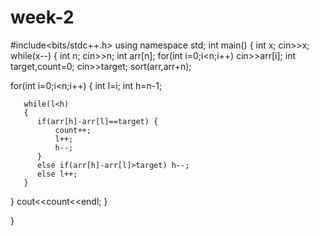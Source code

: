 # week-2
#include<bits/stdc++.h>
using namespace std;
int main()
{
   int x;
   cin>>x;
   while(x--)
   {
         int n;
    cin>>n;
    int arr[n];
    for(int i=0;i<n;i++)
    cin>>arr[i];
    int target,count=0;
    cin>>target;
    sort(arr,arr+n);

   for(int i=0;i<n;i++)
   {
     int  l=i;
      int h=n-1;

       while(l<h)
       {
          if(arr[h]-arr[l]==target) {
              count++;
              l++;
              h--;
          }
          else if(arr[h]-arr[l]>target) h--;
          else l++;
       }

   }
    cout<<count<<endl;
   }


}
